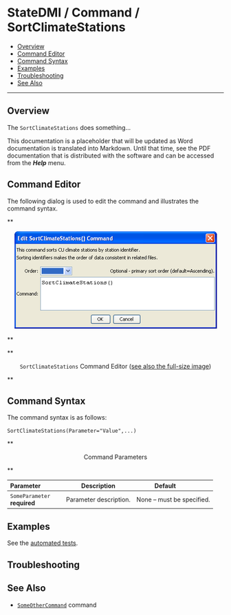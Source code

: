 # StateDMI / Command / SortClimateStations #

* [Overview](#overview)
* [Command Editor](#command-editor)
* [Command Syntax](#command-syntax)
* [Examples](#examples)
* [Troubleshooting](#troubleshooting)
* [See Also](#see-also)

-------------------------

## Overview ##

The `SortClimateStations` does something...

This documentation is a placeholder that will be updated as Word documentation is translated into Markdown.
Until that time, see the PDF documentation that is distributed with the software and can be accessed
from the ***Help*** menu.

## Command Editor ##

The following dialog is used to edit the command and illustrates the command syntax.

**<p style="text-align: center;">
![SortClimateStations](SortClimateStations.png)
</p>**

**<p style="text-align: center;">
`SortClimateStations` Command Editor (<a href="../SortClimateStations.png">see also the full-size image</a>)
</p>**

## Command Syntax ##

The command syntax is as follows:

```text
SortClimateStations(Parameter="Value",...)
```
**<p style="text-align: center;">
Command Parameters
</p>**

| **Parameter**&nbsp;&nbsp;&nbsp;&nbsp;&nbsp;&nbsp;&nbsp;&nbsp;&nbsp;&nbsp;&nbsp;&nbsp; | **Description** | **Default**&nbsp;&nbsp;&nbsp;&nbsp;&nbsp;&nbsp;&nbsp;&nbsp;&nbsp;&nbsp; |
| --------------|-----------------|----------------- |
|`SomeParameter`<br>**required**|Parameter description.|None – must be specified.|

## Examples ##

See the [automated tests](https://github.com/OpenCDSS/cdss-app-statedmi-test/tree/master/test/regression/commands/SortClimateStations).

## Troubleshooting ##

## See Also ##

* [`SomeOtherCommand`](../SomeOtherCommand/SomeOtherCommand) command
